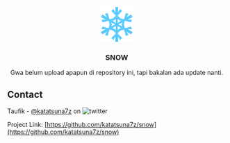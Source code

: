 <div align="center">
  <a href="#images">
    <img src="images/snow.png" alt="Logo" width="80" height="80">
  </a>

  <h3 align="center">SNOW</h3>

<p align="center">
    Gwa belum upload apapun di repository ini, tapi bakalan ada update nanti.
    <br />
  </p>
</div>

<!-- CONTACT -->
## Contact

Taufik - [@katatsuna7z](https://twitter.com/katatsuna7z) on <img src="" alt="twitter" width="10" height="10">

Project Link:
[https://github.com/katatsuna7z/snow](https://github.com/katatsuna7z/snow)
